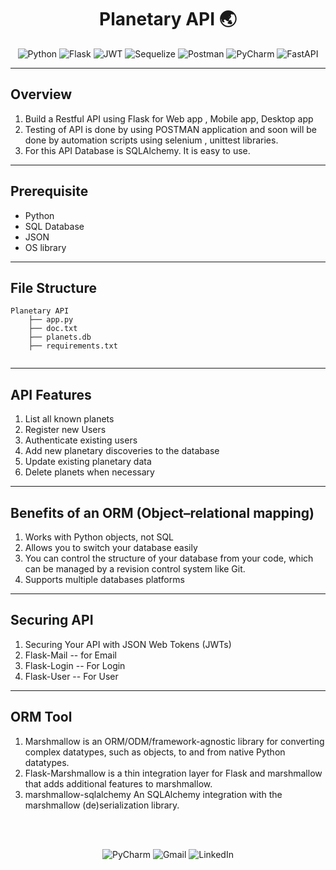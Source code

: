 <div align="center" >
<h1>Planetary API 🌏</h1>


![Python](https://img.shields.io/badge/python-3670A0?style=for-the-badge&logo=python&logoColor=ffdd54)
![Flask](https://img.shields.io/badge/flask-%23000.svg?style=for-the-badge&logo=flask&logoColor=white)
![JWT](https://img.shields.io/badge/JWT-black?style=for-the-badge&logo=JSON%20web%20tokens)
![Sequelize](https://img.shields.io/badge/Sequelize-52B0E7?style=for-the-badge&logo=Sequelize&logoColor=white)
![Postman](https://img.shields.io/badge/Postman-FF6C37?style=for-the-badge&logo=postman&logoColor=white)
![PyCharm](https://img.shields.io/badge/pycharm-143?style=for-the-badge&logo=pycharm&logoColor=black&color=black&labelColor=green)
![FastAPI](https://img.shields.io/badge/RestAPI-005571?style=for-the-badge&logo=RestAPI)

</div>

------------------------------------------------------------------------------------------------------------------------------------------------------------------------


## Overview

1. Build a Restful API using Flask for Web app , Mobile app, Desktop app
2. Testing of API is done by using POSTMAN application and soon will be done by automation scripts using selenium , unittest libraries.
3. For this API Database is SQLAlchemy. It is easy to use.

-----------------------------------------------------------------------------------------------------------------------------------------------------------------------

## Prerequisite

* Python
* SQL Database
* JSON 
* OS library


-----------------------------------------------------------------------------------------------------------------------------------------------------------------------------------

## File Structure
```
Planetary API
    ├── app.py
    ├── doc.txt
    ├── planets.db
    ├── requirements.txt
    
```
-----------------------------------------------------------------------------------------------------------------------------------------------------------------------

## API Features

1. List all known planets
2. Register new Users
3. Authenticate existing users
4. Add new planetary discoveries to the database 
5. Update existing planetary data 
5. Delete planets when necessary 

-----------------------------------------------------------------------------------------------------------------------------------------------------------------------

## Benefits of an ORM (Object–relational mapping)

1. Works with Python objects, not SQL 
2. Allows you to switch your database easily 
3. You can control the structure of your database from your code, which can be managed by a revision control system like Git.
4. Supports multiple databases platforms

-----------------------------------------------------------------------------------------------------------------------------------------------------------------------

## Securing API 

1. Securing Your API with JSON Web Tokens (JWTs)
3. Flask-Mail -- for Email
2. Flask-Login -- For Login
3. Flask-User -- For User

-----------------------------------------------------------------------------------------------------------------------------------------------------------------------

## ORM Tool 

1. Marshmallow is an ORM/ODM/framework-agnostic library for converting complex datatypes, such as objects, to and from native Python datatypes.
2. Flask-Marshmallow is a thin integration layer for Flask and marshmallow that adds additional features to marshmallow.
3. marshmallow-sqlalchemy An SQLAlchemy integration with the marshmallow (de)serialization library.







<div align="center" >
<br>
<br>

![PyCharm](https://img.shields.io/badge/pycharm-143?style=for-the-badge&logo=pycharm&logoColor=black&color=black&labelColor=green)
![Gmail](https://img.shields.io/badge/Gmail-D14836?style=for-the-badge&logo=gmail&logoColor=white)
![LinkedIn](https://img.shields.io/badge/linkedin-%230077B5.svg?style=for-the-badge&logo=linkedin&logoColor=white)

</div>
  
